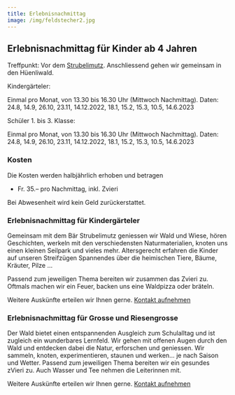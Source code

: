 ```yaml
---
title: Erlebnisnachmittag
image: /img/feldstecher2.jpg
---
```


## Erlebnisnachmittag für Kinder ab 4 Jahren

Treffpunkt: Vor dem <a href="/contact">Strubelimutz</a>. Anschliessend gehen wir gemeinsam in den Hüenliwald.

Kindergärteler:

Einmal pro Monat, von 13.30 bis 16.30 Uhr (Mittwoch Nachmittag). Daten: 24.8, 14.9, 26.10, 23.11, 14.12.2022, 18.1, 15.2, 15.3, 10.5, 14.6.2023

Schüler 1. bis 3. Klasse:

Einmal pro Monat, von 13.30 bis 16.30 Uhr (Mittwoch Nachmittag). Daten: 24.8, 14.9, 26.10, 23.11, 14.12.2022, 18.1, 15.2, 15.3, 10.5, 14.6.2023

### Kosten

Die Kosten werden halbjährlich erhoben und betragen

- Fr. 35.– pro Nachmittag, inkl. Zvieri

Bei Abwesenheit wird kein Geld zurückerstattet.

### Erlebnisnachmittag für Kindergärteler

Gemeinsam mit dem Bär Strubelimutz geniessen wir Wald und
Wiese, hören Geschichten, werkeln mit den verschiedensten
Naturmaterialien, knoten uns einen kleinen Seilpark und vieles
mehr. Altersgerecht erfahren die Kinder auf unseren Streifzügen
Spannendes über die heimischen Tiere, Bäume, Kräuter, Pilze …

Passend zum jeweiligen Thema bereiten wir zusammen das Zvieri
zu. Oftmals machen wir ein Feuer, backen uns eine Waldpizza
oder bräteln.

Weitere Auskünfte erteilen wir Ihnen gerne. <a href="/contact">Kontakt aufnehmen</a>

### Erlebnisnachmittag für Grosse und Riesengrosse

Der Wald bietet einen entspannenden Ausgleich zum Schulalltag
und ist zugleich ein wunderbares Lernfeld. Wir gehen mit offenen
Augen durch den Wald und entdecken dabei die Natur, erforschen
und geniessen. Wir sammeln, knoten, experimentieren, staunen
und werken… je nach Saison und Wetter.
Passend zum jeweiligen Thema bereiten wir ein gesundes zVieri
zu. Auch Wasser und Tee nehmen die Leiterinnen mit.

Weitere Auskünfte erteilen wir Ihnen gerne. <a href="/contact">Kontakt aufnehmen</a>
